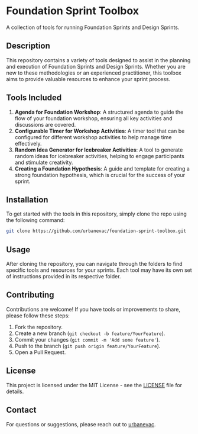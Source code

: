 

# Foundation Sprint Toolbox

A collection of tools for running Foundation Sprints and Design Sprints.

## Description

This repository contains a variety of tools designed to assist in the planning and execution of Foundation Sprints and Design Sprints. Whether you are new to these methodologies or an experienced practitioner, this toolbox aims to provide valuable resources to enhance your sprint process.

## Tools Included

1. **Agenda for Foundation Workshop**: A structured agenda to guide the flow of your foundation workshop, ensuring all key activities and discussions are covered.
2. **Configurable Timer for Workshop Activities**: A timer tool that can be configured for different workshop activities to help manage time effectively.
3. **Random Idea Generator for Icebreaker Activities**: A tool to generate random ideas for icebreaker activities, helping to engage participants and stimulate creativity.
4. **Creating a Foundation Hypothesis**: A guide and template for creating a strong foundation hypothesis, which is crucial for the success of your sprint.

## Installation

To get started with the tools in this repository, simply clone the repo using the following command:

```bash
git clone https://github.com/urbanevac/foundation-sprint-toolbox.git
```

## Usage

After cloning the repository, you can navigate through the folders to find specific tools and resources for your sprints. Each tool may have its own set of instructions provided in its respective folder.

## Contributing

Contributions are welcome! If you have tools or improvements to share, please follow these steps:
1. Fork the repository.
2. Create a new branch (`git checkout -b feature/YourFeature`).
3. Commit your changes (`git commit -m 'Add some feature'`).
4. Push to the branch (`git push origin feature/YourFeature`).
5. Open a Pull Request.

## License

This project is licensed under the MIT License - see the [LICENSE](LICENSE) file for details.

## Contact

For questions or suggestions, please reach out to [urbanevac](https://github.com/urbanevac).

